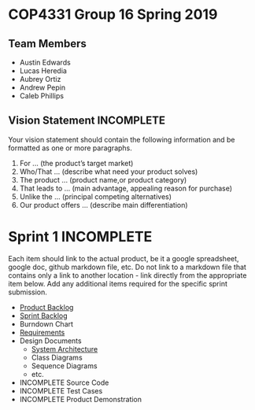 # COP4331 Group 16 Spring 2019

## Team Members

- Austin Edwards
- Lucas Heredia
- Aubrey Ortiz
- Andrew Pepin
- Caleb Phillips

## Vision Statement INCOMPLETE

Your vision statement should contain the following information and be formatted as one or more paragraphs.

1. For ... (the product’s target market)
2. Who/That ... (describe what need your product solves)
3. The product ... (product name,or product category)
4. That leads to ... (main advantage, appealing reason for purchase)
5. Unlike the ... (principal competing alternatives)
6. Our product offers ... (describe main differentiation)

# Sprint 1   INCOMPLETE
Each item should link to the actual product, be it a google spreadsheet, google doc, github markdown file, etc. Do not link to a markdown file that contains only a link to another location - link directly from the appropriate item below. Add any additional items required for the specific sprint submission.

-  [Product Backlog](https://github.com/ortiza0556/COP4331-Group-16/blob/master/BackLog.md)
-  [Sprint Backlog](https://github.com/ortiza0556/COP4331-Group-16/blob/master/Sprint1/BackLog.md)
-  Burndown Chart
-  [Requirements](https://github.com/ortiza0556/COP4331-Group-16/blob/master/Requirements.md)
-  Design Documents
   - [System Architecture](https://github.com/ortiza0556/COP4331-Group-16/blob/master/SystemArcitecture.md)
   - Class Diagrams
   - Sequence Diagrams
   - etc.
-  INCOMPLETE Source Code
-  INCOMPLETE Test Cases
-  INCOMPLETE Product Demonstration
